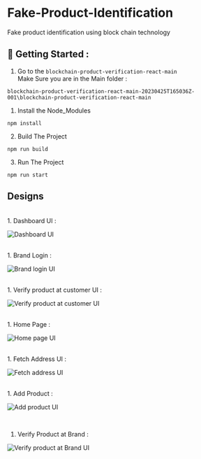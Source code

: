 # Fake-Product-Identification

Fake product identification using block chain technology

## 🤔 Getting Started :

1. Go to the `blockchain-product-verification-react-main` <br>
   Make Sure you are in the Main folder :

`blockchain-product-verification-react-main-20230425T165036Z-001\blockchain-product-verification-react-main`
<br>

1. Install the Node_Modules

```
npm install
```

2. Build The Project

```
npm run build
```

3. Run The Project

```
npm run start
```

## Designs

<br>
1. Dashboard UI :
<br>

![Dashboard UI]()

<br>
1. Brand Login :

![Brand login UI]()

<br>
1. Verify product at customer UI :

![Verify product at customer UI]()

<br>
1. Home Page :

![Home page UI]()

<br>
1. Fetch Address UI :

![Fetch address UI]()

<br>
1. Add Product :

![Add product UI]()

<br>

1. Verify Product at Brand :

![Verify product at Brand UI]()

<br>

